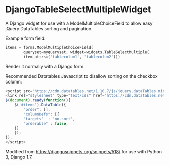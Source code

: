 # DjangoTableSelectMultipleWidget
A Django widget for use with a ModelMultipleChoiceField to allow easy jQuery DataTables sorting and pagination.

Example form field:
```python
items = forms.ModelMultipleChoiceField(
        queryset=myqueryset, widget=widgets.TableSelectMultiple(
        item_attrs=('tablecolum1', 'tablecolum2')))
```
        
Render it normally with a Django form.


Recommended Datatables Javascript to disallow sorting on the checkbox column:

```javascript
<script src="https://cdn.datatables.net/1.10.7/js/jquery.dataTables.min.js"></script>
<link rel="stylesheet" type="text/css" href="https://cdn.datatables.net/1.10.7/css/jquery.dataTables.css"></link><script>
$(document).ready(function(){
    $('#items').DataTable({
        "order": [],
        "columnDefs": [{
        "targets"  : 'no-sort',
        "orderable" : false,
    }]
    });
});
</script>
```

Modified from https://djangosnippets.org/snippets/518/ for use with Python 3, Django 1.7.
